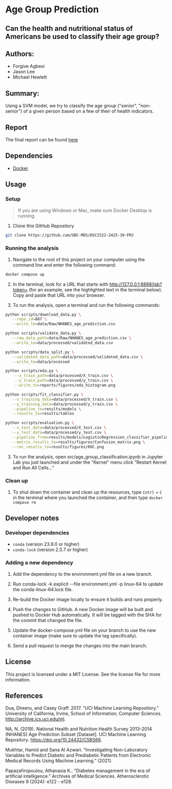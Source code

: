 # Age Group Prediction 
## Can the health and nutritional status of Americans be used to classify their age group?

## Authors:
- Forgive Agbesi
- Jason Lee
- Michael Hewlett

## Summary:
Using a SVM model, we try to classify the age group ("senior", "non-senior") of a given person based on a few of their of health indicators.

## Report
The final report can be found [here](https://github.com/UBC-MDS/DSCI522-2425-39-FMJ/blob/main/notebooks/age_group_classification.ipynb)

## Dependencies
- [Docker](https://www.docker.com)

## Usage

### Setup

>If you are using Windows or Mac, make sure Docker Desktop is running.

1. Clone this GitHub Repository

```bash
git clone https://github.com/UBC-MDS/DSCI522-2425-39-FMJ
```

### Running the analysis

1. Navigate to the root of this project on your computer using the command line and enter the following command:

```bash
docker compose up
```

2. In the terminal, look for a URL that starts with http://127.0.0.1:8888/lab?token= (for an example, see the highlighted text in the terminal below). Copy and paste that URL into your browser.

3. To run the analysis, open a terminal and run the following commands:

```bash
python scripts/download_data.py \
   --repo_id=887 \
   --write_to=data/Raw/NHANES_age_prediction.csv

python scripts/validate_data.py \
   --raw_data_path=data/Raw/NHANES_age_prediction.csv \
   --write_to=data/processed/validated_data.csv

python scripts/data_split.py \
   --validated_data_path=data/processed/validated_data.csv \
   --write_to=data/processed

python scripts/eda.py \
    --x_train_path=data/processed/X_train.csv \
    --y_train_path=data/processed/y_train.csv \
    --write_to=reports/figures/eda_histogram.png

python scripts/fit_classifier.py \
   --x_training_data=data/processed/X_train.csv \
   --y_training_data=data/processed/y_train.csv \
   --pipeline_to=results/models \
   --results_to=results/tables

python scripts/evaluation.py \
   --x_test_data=data/processed/X_test.csv \
   --y_test_data=data/processed/y_test.csv \
   --pipeline_from=results/models/LogisticRegression_classifier_pipeline.pickle \
   --matrix_results_to=results/figures/Confusion_matrix.png \
   --roc_results_to=results/figures/ROC.png

```

3. To run the analysis, open src/age_group_classification.ipynb in Jupyter Lab you just launched and under the "Kernel" menu click "Restart Kernel and Run All Cells..."

### Clean up

1. To shut down the container and clean up the resources, type `Cntrl` + `C` in the terminal where you launched the container, and then type `docker compose rm`

## Developer notes

### Developer dependencies
- `conda` (version 23.9.0 or higher)
- `conda-lock` (version 2.5.7 or higher)

### Adding a new dependency
1. Add the dependency to the environment.yml file on a new branch.

2. Run conda-lock -k explicit --file environment.yml -p linux-64 to update the conda-linux-64.lock file.

3. Re-build the Docker image locally to ensure it builds and runs properly.

4. Push the changes to GitHub. A new Docker image will be built and pushed to Docker Hub automatically. It will be tagged with the SHA for the commit that changed the file.

5. Update the docker-compose.yml file on your branch to use the new container image (make sure to update the tag specifically).

6. Send a pull request to merge the changes into the main branch.

## License
This project is licensed under a MIT License. See the license file for more information.

## References
Dua, Dheeru, and Casey Graff. 2017. “UCI Machine Learning Repository.” University of California, Irvine, School of Information; Computer Sciences. http://archive.ics.uci.edu/ml.

NA, N. (2019). National Health and Nutrition Health Survey 2013-2014 (NHANES) Age Prediction Subset [Dataset]. UCI Machine Learning Repository. https://doi.org/10.24432/C5BS66.

Mukhtar, Hamid and Sana Al Azwari. “Investigating Non-Laboratory Variables to Predict Diabetic and Prediabetic Patients from Electronic Medical Records Using Machine Learning.” (2021).

Papazafiropoulou, Athanasia K.. “Diabetes management in the era of artificial intelligence.” Archives of Medical Sciences. Atherosclerotic Diseases 9 (2024): e122 - e128.
